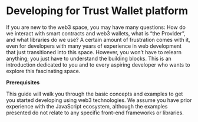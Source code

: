 # Developing for Trust Wallet platform

If you are new to the web3 space, you may have many questions: How do we interact with smart contracts and web3 wallets, what is “the Provider”, and what libraries do we use? A certain amount of frustration comes with it, even for developers with many years of experience in web development that just transitioned into this space. However, you won’t have to relearn anything; you just have to understand the building blocks. This is an introduction dedicated to you and to every aspiring developer who wants to explore this fascinating space.

**Prerequisites**

This guide will walk you through the basic concepts and examples to get you started developing using web3 technologies. We assume you have prior experience with the JavaScript ecosystem, although the examples presented do not relate to any specific front-end frameworks or libraries.
